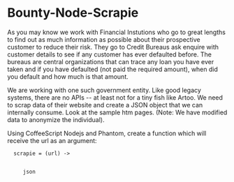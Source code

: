 Bounty-Node-Scrapie
===================

As you may know we work with Financial Instutions who go to great lengths to find out as much information as possible about their prospective customer to reduce their risk. They go to Credit Bureaus ask enquire with customer details to see if any customer has ever defaulted before. The bureaus are central organizations that can trace any loan you have ever taken and if you have defaulted (not paid the required amount), when did you default and how much is that amount. 

We are working with one such government entity. Like good legacy systems, there are no APIs -- at least not for a tiny fish like Artoo. We need to scrap data of their website and create a JSON object that we can internally consume. Look at the sample htm pages. (Note: We have modified data to anonymize the individual).

Using CoffeeScript Nodejs and Phantom, create a function which will receive the url as an argument:

```
  scrapie = (url) ->
  	 

     json

```
